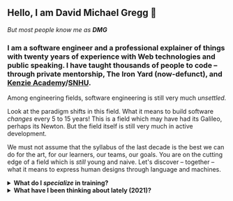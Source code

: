 ## Hello, I am David Michael Gregg 👋
*But most people know me as **DMG***

### I am a software engineer and a professional explainer of things with twenty years of experience with Web technologies and public speaking. I have taught thousands of people to code – through private mentorship, The Iron Yard (now-defunct), and [Kenzie Academy](https://kenzie.academy)/[SNHU](https://en.wikipedia.org/wiki/Southern_New_Hampshire_University).

Among engineering fields, software engineering is still very much _unsettled._

Look at the paradigm shifts in this field. What it means to build software _changes_ every 5 to 15 years! This is a field which may have had its Galileo, perhaps its Newton. But the field itself is still very much in active development. 

We must not assume that the syllabus of the last decade is the best we can do for the art, for our learners, our teams, our goals. You are on the cutting edge of a field which is _still_ young and naive. Let's discover – together – what it means to express human designs through language and machines.

<details>
  <summary><strong>What do I <em>specialize</em> in training?</strong></summary>
  
- fundamentals of programming to _absolute_ beginners – regardless of background or prerequisites.
- code quality, by helping learners develop both concrete understandings and intuition – especially when it comes to readability and edge cases.
- debugging strategies, metacognitive approaches to ideation & problem-solving, and pseudocode.
- assessing code quality quantitatively for identifying refactoring opportunities, using Jim Weirich's approach to [Connascence](https://youtube.com/results?search_query=jim+weirich+connascence) – an evolution of Coupling & Cohesion introduced in the late 70s for the Structured Paradigm.
- trainers.
</details>

<details>
  <summary><strong>What have I been thinking about lately (2021)?</strong></summary>

_The gist:_ I'm looking for solutions to learning obstacles in software engineering – particularly for career changers and learners with little education.
  
- Comparative study of programming paradigms and other organizational/architectural patterns to seek generalizations which may transcend paradigms.
- The relationships between self-identity, first impressions, growth mindset, and affirmative cultures for teams and learning groups.
- Identifying abstraction gaps between beginners and fundamentals – the use of _functions_ in programming in particular.
- Functions from the perspective of Lambda Calculus – this has been enlightening because it highlights core feature distinctions between functions in Lambda and functions in most programming languages.
- Abstraction vs. Indirection
</details>
